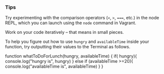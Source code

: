 ### Tips

Try experimenting with the comparison operators (`<`, `>`, `===`, etc.) in the node REPL, which you can launch using the `node` command in Vagrant.

Work on your code iteratively – that means in small pieces. 

To help you figure out how to use `hungry` and `availableTime` inside your function, try outputting their values to the Terminal as follows.


 

function whatToDoForLunch(hungry, availableTime) {
  if( hungry){
  console.log("hungry is", hungry)
  }
  else if (availableTime >=20){
  console.log("availableTime is", availableTime)
}
}



